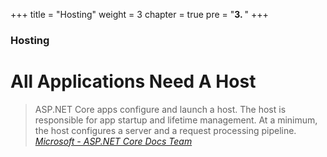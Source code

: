 +++
title = "Hosting"
weight = 3
chapter = true
pre = "<b>3. </b>"
+++

### Hosting

# All Applications Need A Host

> ASP.NET Core apps configure and launch a host. The host is responsible for app startup and lifetime management. At a minimum, the host configures a server and a request processing pipeline. <cite><a href='https://docs.microsoft.com/en-us/aspnet/core/fundamentals/host/?view=aspnetcore-2.2' target='_blank'>Microsoft - ASP.NET Core Docs Team</a></cite>